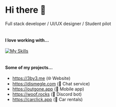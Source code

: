 # Hi there 👋
Full stack developer / UI/UX designer / Student pilot <br> 
<br>
#### I love working with...
[![My Skills](https://skillicons.dev/icons?i=go,js,react,nextjs,mongodb,redis,postgres,git,cloudflare,vercel,aws,nodejs,html,css,tailwind,figma,ps,raspberrypi,linux,ubuntu&perline=10)](https://skillicons.dev)
<br>
<br>
#### Some of my projects...
- https://3by3.me (🌐 Website)
- https://dismegle.com (💬 Chat service)
- https://outgone.app (📱 Mobile app)
- https://woof.rocks (🤖 Discord bot)
- https://carclick.app (🚗 Car rentals)
